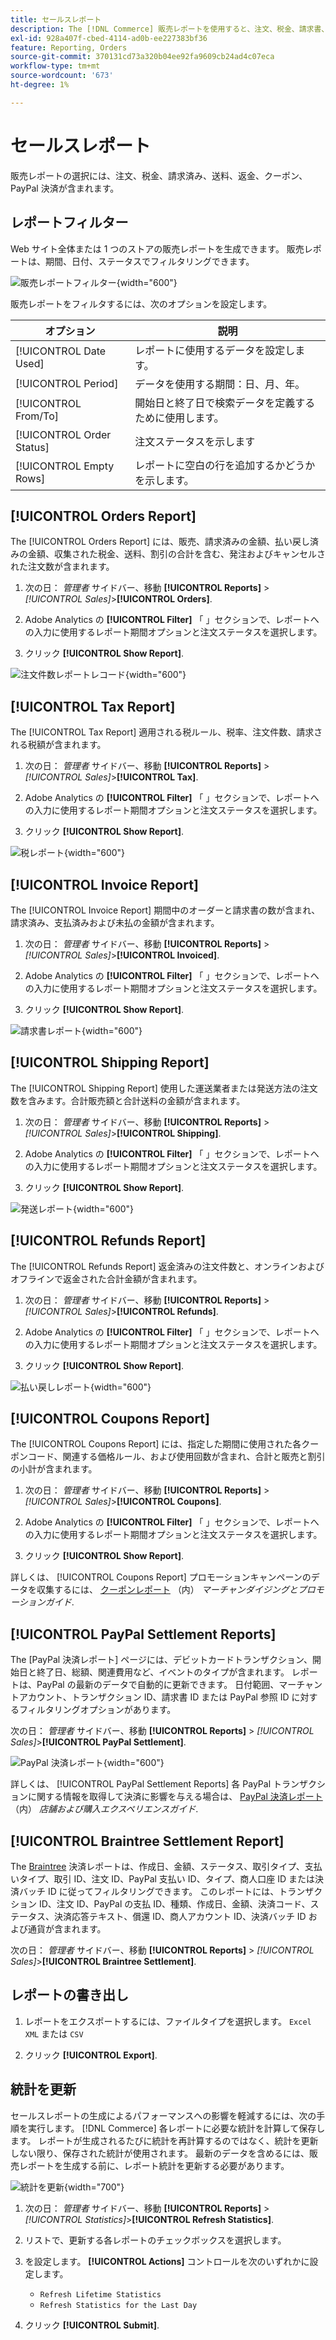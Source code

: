```yaml
---
title: セールスレポート
description: The [!DNL Commerce] 販売レポートを使用すると、注文、税金、請求書、送料、返金、クーポン、PayPal 決済の追跡に役立ちます。
exl-id: 928a407f-cbed-4114-ad0b-ee227383bf36
feature: Reporting, Orders
source-git-commit: 370131cd73a320b04ee92fa9609cb24ad4c07eca
workflow-type: tm+mt
source-wordcount: '673'
ht-degree: 1%

---
```


# セールスレポート

販売レポートの選択には、注文、税金、請求済み、送料、返金、クーポン、PayPal 決済が含まれます。

## レポートフィルター

Web サイト全体または 1 つのストアの販売レポートを生成できます。 販売レポートは、期間、日付、ステータスでフィルタリングできます。

![販売レポートフィルター](./assets/tax-report.png){width="600"}

販売レポートをフィルタするには、次のオプションを設定します。

| オプション | 説明 |
|--- |--- |
| [!UICONTROL Date Used] | レポートに使用するデータを設定します。 |
| [!UICONTROL Period] | データを使用する期間：日、月、年。 |
| [!UICONTROL From/To] | 開始日と終了日で検索データを定義するために使用します。 |
| [!UICONTROL Order Status] | 注文ステータスを示します |
| [!UICONTROL Empty Rows] | レポートに空白の行を追加するかどうかを示します。 |

## [!UICONTROL Orders Report]

The [!UICONTROL Orders Report] には、販売、請求済みの金額、払い戻し済みの金額、収集された税金、送料、割引の合計を含む、発注およびキャンセルされた注文数が含まれます。

1. 次の日： _管理者_ サイドバー、移動 **[!UICONTROL Reports]** > _[!UICONTROL Sales]_>**[!UICONTROL Orders]**.

1. Adobe Analytics の **[!UICONTROL Filter]** 「 」セクションで、レポートへの入力に使用するレポート期間オプションと注文ステータスを選択します。

1. クリック **[!UICONTROL Show Report]**.

![注文件数レポートレコード](./assets/order-report-records.png){width="600"}

## [!UICONTROL Tax Report]

The [!UICONTROL Tax Report] 適用される税ルール、税率、注文件数、請求される税額が含まれます。

1. 次の日： _管理者_ サイドバー、移動 **[!UICONTROL Reports]** > _[!UICONTROL Sales]_>**[!UICONTROL Tax]**.

1. Adobe Analytics の **[!UICONTROL Filter]** 「 」セクションで、レポートへの入力に使用するレポート期間オプションと注文ステータスを選択します。


1. クリック **[!UICONTROL Show Report]**.

![税レポート](./assets/tax-report-records.png){width="600"}

## [!UICONTROL Invoice Report]

The [!UICONTROL Invoice Report] 期間中のオーダーと請求書の数が含まれ、請求済み、支払済みおよび未払の金額が含まれます。

1. 次の日： _管理者_ サイドバー、移動 **[!UICONTROL Reports]** > _[!UICONTROL Sales]_>**[!UICONTROL Invoiced]**.

1. Adobe Analytics の **[!UICONTROL Filter]** 「 」セクションで、レポートへの入力に使用するレポート期間オプションと注文ステータスを選択します。

1. クリック **[!UICONTROL Show Report]**.

![請求書レポート](./assets/sales-invoiced.png){width="600"}

## [!UICONTROL Shipping Report]

The [!UICONTROL Shipping Report] 使用した運送業者または発送方法の注文数を含みます。合計販売額と合計送料の金額が含まれます。

1. 次の日： _管理者_ サイドバー、移動 **[!UICONTROL Reports]** > _[!UICONTROL Sales]_>**[!UICONTROL Shipping]**.

1. Adobe Analytics の **[!UICONTROL Filter]** 「 」セクションで、レポートへの入力に使用するレポート期間オプションと注文ステータスを選択します。

1. クリック **[!UICONTROL Show Report]**.

![発送レポート](./assets/shipping.png){width="600"}

## [!UICONTROL Refunds Report]

The [!UICONTROL Refunds Report] 返金済みの注文件数と、オンラインおよびオフラインで返金された合計金額が含まれます。

1. 次の日： _管理者_ サイドバー、移動 **[!UICONTROL Reports]** > _[!UICONTROL Sales]_>**[!UICONTROL Refunds]**.

1. Adobe Analytics の **[!UICONTROL Filter]** 「 」セクションで、レポートへの入力に使用するレポート期間オプションと注文ステータスを選択します。

1. クリック **[!UICONTROL Show Report]**.

![払い戻しレポート](./assets/sales-refunds.png){width="600"}

## [!UICONTROL Coupons Report]

The [!UICONTROL Coupons Report] には、指定した期間に使用された各クーポンコード、関連する価格ルール、および使用回数が含まれ、合計と販売と割引の小計が含まれます。

1. 次の日： _管理者_ サイドバー、移動 **[!UICONTROL Reports]** > _[!UICONTROL Sales]_>**[!UICONTROL Coupons]**.

1. Adobe Analytics の **[!UICONTROL Filter]** 「 」セクションで、レポートへの入力に使用するレポート期間オプションと注文ステータスを選択します。

1. クリック **[!UICONTROL Show Report]**.

詳しくは、 [!UICONTROL Coupons Report] プロモーションキャンペーンのデータを収集するには、 [クーポンレポート](../merchandising-promotions/price-rules-cart-coupon.md#coupons-report) （内） _マーチャンダイジングとプロモーションガイド_.

<!--- ![Coupons Report](./assets/sales-coupons.png) need coupon data  -->

## [!UICONTROL PayPal Settlement Reports]

The [PayPal 決済レポート] ページには、デビットカードトランザクション、開始日と終了日、総額、関連費用など、イベントのタイプが含まれます。 レポートは、PayPal の最新のデータで自動的に更新できます。 日付範囲、マーチャントアカウント、トランザクション ID、請求書 ID または PayPal 参照 ID に対するフィルタリングオプションがあります。

次の日： _管理者_ サイドバー、移動 **[!UICONTROL Reports]** > _[!UICONTROL Sales]_>**[!UICONTROL PayPal Settlement]**.

![PayPal 決済レポート](./assets/reports-sales-paypal-settlement.png){width="600"}

詳しくは、 [!UICONTROL PayPal Settlement Reports] 各 PayPal トランザクションに関する情報を取得して決済に影響を与える場合は、 [PayPal 決済レポート](../stores-purchase/paypal-settlement-reports.md) （内） _店舗および購入エクスペリエンスガイド_.

## [!UICONTROL Braintree Settlement Report]

The [Braintree](../stores-purchase/braintree.md) 決済レポートは、作成日、金額、ステータス、取引タイプ、支払いタイプ、取引 ID、注文 ID、PayPal 支払い ID、タイプ、商人口座 ID または決済バッチ ID に従ってフィルタリングできます。 このレポートには、トランザクション ID、注文 ID、PayPal の支払 ID、種類、作成日、金額、決済コード、ステータス、決済応答テキスト、償還 ID、商人アカウント ID、決済バッチ ID および通貨が含まれます。

次の日： _管理者_ サイドバー、移動 **[!UICONTROL Reports]** > _[!UICONTROL Sales]_>**[!UICONTROL Braintree Settlement]**.

<!--- ![Braintree Settlement Report](./assets/braintree-settlement.png) need a Braintree connection to update report screen -->

## レポートの書き出し

1. レポートをエクスポートするには、ファイルタイプを選択します。 `Excel XML` または `CSV`

1. クリック **[!UICONTROL Export]**.

## 統計を更新

セールスレポートの生成によるパフォーマンスへの影響を軽減するには、次の手順を実行します。 [!DNL Commerce] 各レポートに必要な統計を計算して保存します。 レポートが生成されるたびに統計を再計算するのではなく、統計を更新しない限り、保存された統計が使用されます。 最新のデータを含めるには、販売レポートを生成する前に、レポート統計を更新する必要があります。

![統計を更新](./assets/refresh-stats.png){width="700"}

1. 次の日： _管理者_ サイドバー、移動 **[!UICONTROL Reports]** > _[!UICONTROL Statistics]_>**[!UICONTROL Refresh Statistics]**.

1. リストで、更新する各レポートのチェックボックスを選択します。

1. を設定します。 **[!UICONTROL Actions]** コントロールを次のいずれかに設定します。

   - `Refresh Lifetime Statistics`
   - `Refresh Statistics for the Last Day`

1. クリック **[!UICONTROL Submit]**.
